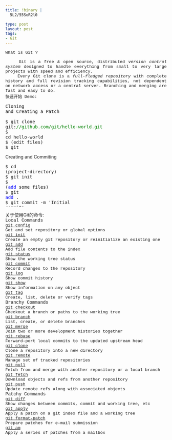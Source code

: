 ```yaml
--- 
title: !binary |
  5L2/55SoR2l0

type: post
layout: post
tags: 
- Git
---
```

<span style="font-family: 'Courier New'; font-size: small;">What is Git ?</span><br /><div align="justify"><span style="font-family: 'Courier New'; font-size: small;">    Git is a free & open source, distributed <em>version control system</em> designed to handle everything from small to very large projects with speed and efficiency. </span></div><div align="justify"><span style="font-family: 'Courier New'; font-size: small;">    Every Git clone is a <em>full-fledged repository</em> with complete history and full revision tracking capabilities, not dependent on network access or a central server. Branching and merging are fast and easy to do. </span></div><div align="justify"><span style="font-family: 'Courier New'; font-size: small;">快速开始 Demo:</span></div><div><pre style="height: 143px; width: 95%;">Cloning and Creating a Patch<br /><br />$ git clone git:<span style="color: green;">//github.com/git/hello-world.git</span><br />$ cd hello-world<br />$ (edit files)<br />$ git <span style="color: blue;">add</span> (files)<br />$ git commit -m 'Explain what I changed'<br />$ git format-patch origin/master</pre>Creating and Commiting</div><div><pre style="height: 134px; width: 95.45%;">$ cd (project-directory)<br />$ git init<br />$ (<span style="color: blue;">add</span> some files)<br />$ git <span style="color: blue;">add</span> .<br />$ git commit -m 'Initial commit'</pre></div>关于使用Git的命令:<br /><span style="font-family: 'Courier New';">Local Commands</span><br /><a href="http://www.kernel.org/pub/software/scm/git/docs/git-config.html"><span style="font-family: 'Courier New'; font-size: small;">git config</span></a> <br /><span style="font-family: 'Courier New'; font-size: small;">Get and set repository or global options</span><br /><a href="http://www.kernel.org/pub/software/scm/git/docs/git-init.html"><span style="font-family: 'Courier New'; font-size: small;">git init</span></a> <br /><span style="font-family: 'Courier New'; font-size: small;">Create an empty git repository or reinitialize an existing one</span><br /><a href="http://www.kernel.org/pub/software/scm/git/docs/git-add.html"><span style="font-family: 'Courier New'; font-size: small;">git add</span></a> <br /><span style="font-family: 'Courier New'; font-size: small;">Add file contents to the index</span><br /><a href="http://www.kernel.org/pub/software/scm/git/docs/git-status.html"><span style="font-family: 'Courier New'; font-size: small;">git status</span></a> <br /><span style="font-family: 'Courier New'; font-size: small;">Show the working tree status</span><br /><a href="http://www.kernel.org/pub/software/scm/git/docs/git-commit.html"><span style="font-family: 'Courier New'; font-size: small;">git commit</span></a> <br /><span style="font-family: 'Courier New'; font-size: small;">Record changes to the repository</span><br /><a href="http://www.kernel.org/pub/software/scm/git/docs/git-log.html"><span style="font-family: 'Courier New'; font-size: small;">git log</span></a> <br /><span style="font-family: 'Courier New'; font-size: small;">Show commit history</span><br /><a href="http://www.kernel.org/pub/software/scm/git/docs/git-show.html"><span style="font-family: 'Courier New'; font-size: small;">git show</span></a> <br /><span style="font-family: 'Courier New'; font-size: small;">Show information on any object</span><br /><a href="http://www.kernel.org/pub/software/scm/git/docs/git-tag.html"><span style="font-family: 'Courier New'; font-size: small;">git tag</span></a> <br /><span style="font-family: 'Courier New'; font-size: small;">Create, list, delete or verify tags</span><br /><span style="font-family: 'Courier New';">Branchy Commands</span><br /><a href="http://www.kernel.org/pub/software/scm/git/docs/git-checkout.html"><span style="font-family: 'Courier New'; font-size: small;">git checkout</span></a> <br /><span style="font-family: 'Courier New'; font-size: small;">Checkout a branch or paths to the working tree</span><br /><a href="http://www.kernel.org/pub/software/scm/git/docs/git-branch.html"><span style="font-family: 'Courier New'; font-size: small;">git branch</span></a> <br /><span style="font-family: 'Courier New'; font-size: small;">List, create, or delete branches</span><br /><a href="http://www.kernel.org/pub/software/scm/git/docs/git-merge.html"><span style="font-family: 'Courier New'; font-size: small;">git merge</span></a> <br /><span style="font-family: 'Courier New'; font-size: small;">Join two or more development histories together</span><br /><a href="http://www.kernel.org/pub/software/scm/git/docs/git-rebase.html"><span style="font-family: 'Courier New'; font-size: small;">git rebase</span></a> <br /><span style="font-family: 'Courier New'; font-size: small;">Forward-port local commits to the updated upstream head</span><br /><a href="http://www.kernel.org/pub/software/scm/git/docs/git-clone.html"><span style="font-family: 'Courier New'; font-size: small;">git clone</span></a> <br /><span style="font-family: 'Courier New'; font-size: small;">Clone a repository into a new directory</span><br /><a href="http://www.kernel.org/pub/software/scm/git/docs/git-remote.html"><span style="font-family: 'Courier New'; font-size: small;">git remote</span></a> <br /><span style="font-family: 'Courier New'; font-size: small;">Manage set of tracked repositories</span><br /><a href="http://www.kernel.org/pub/software/scm/git/docs/git-pull.html"><span style="font-family: 'Courier New'; font-size: small;">git pull</span></a> <br /><span style="font-family: 'Courier New'; font-size: small;">Fetch from and merge with another repository or a local branch</span><br /><a href="http://www.kernel.org/pub/software/scm/git/docs/git-fetch.html"><span style="font-family: 'Courier New'; font-size: small;">git fetch</span></a> <br /><span style="font-family: 'Courier New'; font-size: small;">Download objects and refs from another repository</span><br /><a href="http://www.kernel.org/pub/software/scm/git/docs/git-push.html"><span style="font-family: 'Courier New'; font-size: small;">git push</span></a> <br /><span style="font-family: 'Courier New'; font-size: small;">Update remote refs along with associated objects</span><br /><span style="font-family: 'Courier New';">Patchy Commands</span><br /><a href="http://www.kernel.org/pub/software/scm/git/docs/git-diff.html"><span style="font-family: 'Courier New'; font-size: small;">git diff</span></a> <br /><span style="font-family: 'Courier New'; font-size: small;">Show changes between commits, commit and working tree, etc</span><br /><a href="http://www.kernel.org/pub/software/scm/git/docs/git-apply.html"><span style="font-family: 'Courier New'; font-size: small;">git apply</span></a> <br /><span style="font-family: 'Courier New'; font-size: small;">Apply a patch on a git index file and a working tree</span><br /><a href="http://www.kernel.org/pub/software/scm/git/docs/git-format-patch.html"><span style="font-family: 'Courier New'; font-size: small;">git format-patch</span></a> <br /><span style="font-family: 'Courier New'; font-size: small;">Prepare patches for e-mail submission</span><br /><a href="http://www.kernel.org/pub/software/scm/git/docs/git-am.html"><span style="font-family: 'Courier New'; font-size: small;">git am</span></a> <br /><span style="font-family: 'Courier New'; font-size: small;">Apply a series of patches from a mailbox</span>

